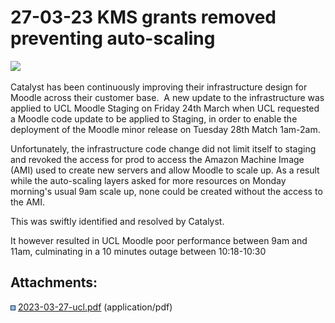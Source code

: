 # 27-03-23 KMS grants removed preventing auto-scaling

[<img src="rest/documentConversion/latest/conversion/thumbnail/254640594/1" height="250" />](/download/attachments/254640622/2023-03-27-ucl.pdf?version=1&modificationDate=1679928282000&api=v2)

Catalyst has been continuously improving their infrastructure design for Moodle across their customer base.  A new update to the infrastructure was applied to UCL Moodle Staging on Friday 24th March when UCL requested a Moodle code update to be applied to Staging, in order to enable the deployment of the Moodle minor release on Tuesday 28th Match 1am-2am.

Unfortunately, the infrastructure code change did not limit itself to staging and revoked the access for prod to access the Amazon Machine Image (AMI) used to create new servers and allow Moodle to scale up. As a result while the auto-scaling layers asked for more resources on Monday morning's usual 9am scale up, none could be created without the access to the AMI.

This was swiftly identified and resolved by Catalyst.

It however resulted in UCL Moodle poor performance between 9am and 11am, culminating in a 10 minutes outage between 10:18-10:30 

## Attachments:

<img src="images/icons/bullet_blue.gif" width="8" height="8" /> [2023-03-27-ucl.pdf](attachments/254640622/254640594.pdf) (application/pdf)

